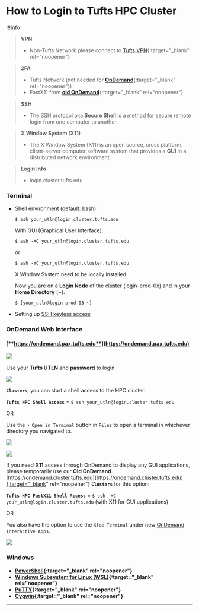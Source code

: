 # How to Login to Tufts HPC Cluster
!!!info
  > **VPN**
  >
  > - Non-Tufts Network please connect to [Tufts VPN](https://access.tufts.edu/vpn){:target="_blank" rel="noopener"}

  > __2FA__
  >
  > * Tufts Network (not needed for [**OnDemand**](https://ondemand.pax.tufts.edu){:target="_blank" rel="noopener"})
  > * FastX11 from  [__old OnDemand__](https://ondemand.cluster.tufts.edu){:target="_blank" rel="noopener"}

  > **SSH**
  >
  > - The SSH protocol aka **Secure Shell** is a method for secure remote login from one computer to another. 

  > **X Window System (X11)**
  >
  > - The X Window System (X11) is an open source, cross platform,  client-server computer software system that provides a **GUI** in a  distributed network environment.

  > **Login Info**
  >
  > - login.cluster.tufts.edu
  >

### **Terminal** 

  - Shell environment (default: bash):

    `$ ssh your_utln@login.cluster.tufts.edu`

    With GUI (Graphical User Interface):

    `$ ssh -XC your_utln@login.cluster.tufts.edu`

    or

    `$ ssh -YC your_utln@login.cluster.tufts.edu`

    X Window System need to be locally installed.

    Now you are on a **Login Node** of the cluster (login-prod-0x) and in your **Home Directory** (~). 
    
    `$ [your_utln@login-prod-03 ~]`

  * Setting up [SSH keyless access](_https://www.tecmint.com/ssh-passwordless-login-using-ssh-keygen-in-5-easy-steps/_)


### **OnDemand Web Interface**

#### [**https://ondemand.pax.tufts.edu**](https://ondemand.pax.tufts.edu)

![](images/login.png)

Use your **Tufts UTLN** and **password** to login. 


![](images/Clusters.png)

__`Clusters`__, you can start a shell access to the HPC cluster. 

**`Tufts HPC Shell Access`** = `$ ssh your_utln@login.cluster.tufts.edu`

OR

Use the `>_Open in Terminal` button in `Files` to open a terminal in whichever directory you navigated to.

![](images/Files.png)


![](images/Home.png)

If you need **X11** access through OnDemand to display any GUI applications, please temporarily use our **Old OnDemand** [https://ondemand.cluster.tufts.edu](https://ondemand.cluster.tufts.edu){:target="_blank" rel="noopener"} **`Clusters`** for this option:

**`Tufts HPC FastX11 Shell Access`** = `$ ssh -XC your_utln@login.cluster.tufts.edu` (with X11 for GUI applications)

OR 

You also have the option to use the `Xfce Terminal` under new  [OnDemand](https://ondemand.pax.tufts.edu) `Interactive Apps`.

![](images/InteractiveApps.png)

### **Windows**
- **[PowerShell](https://docs.microsoft.com/en-us/powershell/scripting/learn/remoting/ssh-remoting-in-powershell-core?view=powershell-7.2){:target="_blank" rel="noopener"}**
- **[Windows Subsystem for Linux (WSL)](https://docs.microsoft.com/en-us/windows/wsl/about){:target="_blank" rel="noopener"}**
- **[PuTTY](https://www.putty.org/){:target="_blank" rel="noopener"}**     
- **[Cygwin](https://www.cygwin.com/){:target="_blank" rel="noopener"}**  

---
